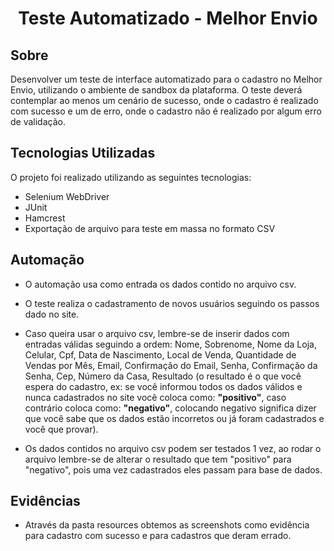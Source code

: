 
<h1 align = "center">
Teste Automatizado - Melhor Envio
</h1>

##  Sobre

Desenvolver um teste de interface automatizado para o cadastro no Melhor Envio,
utilizando o ambiente de sandbox da plataforma. O teste deverá contemplar ao menos um
cenário de sucesso, onde o cadastro é realizado com sucesso e um de erro, onde o cadastro
não é realizado por algum erro de validação.

## Tecnologias Utilizadas

O projeto foi realizado utilizando as seguintes tecnologias:

- Selenium WebDriver
- JUnit
- Hamcrest
- Exportação de arquivo para teste em massa no formato CSV


## Automação

- O automação usa como entrada os dados contido no arquivo csv.

- O teste realiza o cadastramento de novos usuários seguindo os passos dado no site.

- Caso queira usar o arquivo csv, lembre-se de inserir dados com entradas válidas seguindo a ordem: Nome, Sobrenome, Nome da Loja, Celular, Cpf, 
Data de Nascimento, Local de Venda, Quantidade de Vendas por Mês, Email, Confirmação do Email, Senha, Confirmação da 
Senha, Cep, Número da Casa, Resultado (o resultado é o que você espera do cadastro, ex: se você informou todos os dados 
válidos e nunca cadastrados no site você coloca como: **"positivo"**, caso contrário coloca como: **"negativo"**, 
colocando negativo significa dizer que você sabe que os dados estão incorretos ou já foram cadastrados e você que provar).

- Os dados contidos no arquivo csv podem ser testados 1 vez, ao rodar o arquivo lembre-se de alterar o resultado  que 
tem "positivo" para "negativo", pois uma vez cadastrados eles passam para base de dados.

## Evidências

- Através da pasta resources obtemos as screenshots como evidência para cadastro com sucesso e para cadastros que deram errado.
